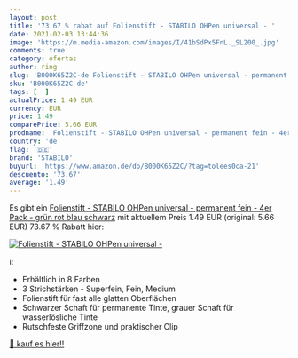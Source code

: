 ```yaml
---
layout: post
title: '73.67 % rabat auf Folienstift - STABILO OHPen universal - '
date: 2021-02-03 13:44:36
image: 'https://m.media-amazon.com/images/I/41bSdPx5FnL._SL200_.jpg'
comments: true
category: ofertas
author: ring
slug: 'B000K65Z2C-de Folienstift - STABILO OHPen universal - permanent fein -...'
sku: 'B000K65Z2C-de'
tags: [  ]
actualPrice: 1.49 EUR
currency: EUR
price: 1.49
comparePrice: 5.66 EUR
prodname: 'Folienstift - STABILO OHPen universal - permanent fein - 4er Pack - grün  rot  blau  schwarz'
country: 'de'
flag: '🇩🇪'
brand: 'STABILO'
buyurl: 'https://www.amazon.de/dp/B000K65Z2C/?tag=tolees0ca-21'
descuento: '73.67'
average: '1.49'
---
```


Es gibt ein [Folienstift - STABILO OHPen universal - permanent fein - 4er Pack - grün  rot  blau  schwarz](https://www.amazon.de/dp/B000K65Z2C/?tag=tolees0ca-21) mit aktuellem Preis 1.49 EUR (original: 5.66 EUR) 73.67 % Rabatt hier:

[![Folienstift - STABILO OHPen universal - ](https://m.media-amazon.com/images/I/41bSdPx5FnL._SL200_.jpg)](https://www.amazon.de/dp/B000K65Z2C/?tag=tolees0ca-21)

ℹ️:

- Erhältlich in 8 Farben
- 3 Strichstärken - Superfein, Fein, Medium
- Folienstift für fast alle glatten Oberflächen
- Schwarzer Schaft für permanente Tinte, grauer Schaft für wasserlösliche Tinte
- Rutschfeste Griffzone und praktischer Clip

[🛒 kauf es hier!!](https://www.amazon.de/dp/B000K65Z2C/?tag=tolees0ca-21)
